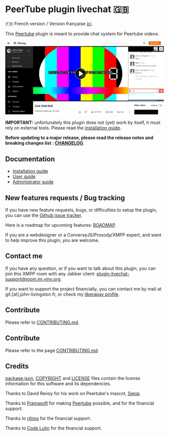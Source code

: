 # PeerTube plugin livechat 🇬🇧

🇫🇷 French version / Version française [ici](README.fr.md).

This [Peertube](https://joinpeertube.org/) plugin is meant to provide chat system for Peertube videos.

![Chat screenshot](documentation/screenshots/chat.png)

**IMPORTANT:** unfortunately this plugin does not (yet) work by itself, it must rely on external tools. Please read the [installation guide](documentation/installation.md).

**Before updating to a major release, please read the release notes and breaking changes list : [CHANGELOG](CHANGELOG.md)**.

## Documentation

* [Installation guide](documentation/installation.md)
* [User guide](documentation/user.md)
* [Administrator guide](documentation/admin.md)

## New features requests / Bug tracking

If you have new feature requests, bugs, or difficulties to setup the plugin, you can use the [Github issue tracker](https://github.com/JohnXLivingston/peertube-plugin-livechat/issues).

Here is a roadmap for upcoming features: [ROADMAP](ROADMAP.md).

If you are a webdesigner or a ConverseJS/Prosody/XMPP expert, and want to help improve this plugin, you are welcome.

## Contact me

If you have any question, or if you want to talk about this plugin, you can join this XMPP room with any Jabber client: [plugin-livechat-support@room.im.yiny.org](xmpp:plugin-livechat-support@room.im.yiny.org?join).

If you want to support the project financially, you can contact me by mail at git.[at].john-livingston.fr, or check my [liberapay profile](https://liberapay.com/JohnLivingston/).

## Contribute

Please refer to [CONTRIBUTING.md](CONTRIBUTING.md).

## Contribute

Please refer to the page [CONTRIBUTING.md](CONTRIBUTING.md).

## Credits

[package.json](package.json), [COPYRIGHT](COPYRIGHT.md) and [LICENSE](LICENSE) files contain the license information for this software and its dependencies.

Thanks to David Revoy for his work on Peertube's mascot, [Sepia](https://www.davidrevoy.com/index.php?tag/peertube).

Thanks to [Framasoft](https://framasoft.org) for making [Peertube](https://joinpeertube.org/) possible, and for the financial support.

Thanks to [ritimo](https://www.ritimo.org/) for the financial support.

Thanks to [Code Lutin](https://www.codelutin.com/) for the financial support.
